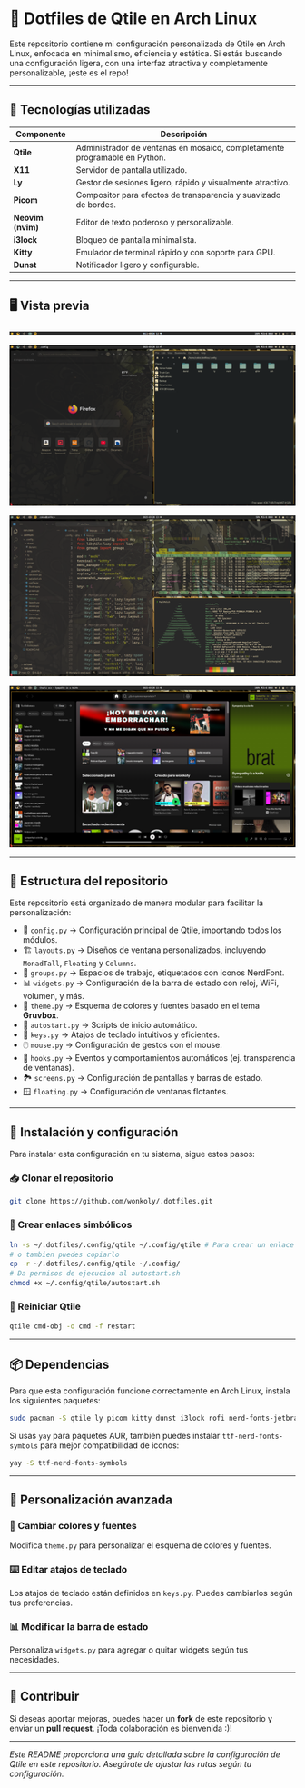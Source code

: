 # 🎨 Dotfiles de Qtile en Arch Linux

Este repositorio contiene mi configuración personalizada de Qtile en Arch Linux, enfocada en minimalismo, eficiencia y estética. Si estás buscando una configuración ligera, con una interfaz atractiva y completamente personalizable, ¡este es el repo!

---

## 🚀 Tecnologías utilizadas

| Componente | Descripción |
|------------|-------------|
| **Qtile** | Administrador de ventanas en mosaico, completamente programable en Python. |
| **X11** | Servidor de pantalla utilizado. |
| **Ly** | Gestor de sesiones ligero, rápido y visualmente atractivo. |
| **Picom** | Compositor para efectos de transparencia y suavizado de bordes. |
| **Neovim (nvim)** | Editor de texto poderoso y personalizable. |
| **i3lock** | Bloqueo de pantalla minimalista. |
| **Kitty** | Emulador de terminal rápido y con soporte para GPU. |
| **Dunst** | Notificador ligero y configurable. |

---

## 🖥️ Vista previa

![Captura de pantalla de Qtile Barra de estado](img/img_bar.png)

![Captura de pantalla de Firefox y pcman](img/img_firefox.png)

![Captura de pantalla de info del sistema](img/img_info.png)

![Captura de pantalla de Spoty y dunts](img/img_spoty.png)

---

## 📂 Estructura del repositorio

Este repositorio está organizado de manera modular para facilitar la personalización:

- 📜 `config.py` → Configuración principal de Qtile, importando todos los módulos.
- 🏗️ `layouts.py` → Diseños de ventana personalizados, incluyendo `MonadTall`, `Floating` y `Columns`.
- 🏢 `groups.py` → Espacios de trabajo, etiquetados con iconos NerdFont.
- 📊 `widgets.py` → Configuración de la barra de estado con reloj, WiFi, volumen, y más.
- 🎨 `theme.py` → Esquema de colores y fuentes basado en el tema **Gruvbox**.
- 🔄 `autostart.py` → Scripts de inicio automático.
- 🎹 `keys.py` → Atajos de teclado intuitivos y eficientes.
- 🖱️ `mouse.py` → Configuración de gestos con el mouse.
- 🔔 `hooks.py` → Eventos y comportamientos automáticos (ej. transparencia de ventanas).
- 🏞️ `screens.py` → Configuración de pantallas y barras de estado.
- 🪟 `floating.py` → Configuración de ventanas flotantes.

---

## 🔧 Instalación y configuración

Para instalar esta configuración en tu sistema, sigue estos pasos:

### 📥 Clonar el repositorio
```sh
git clone https://github.com/wonkoly/.dotfiles.git
```

### 🔗 Crear enlaces simbólicos
```sh
ln -s ~/.dotfiles/.config/qtile ~/.config/qtile # Para crear un enlace simbolico
# o tambien puedes copiarlo
cp -r ~/.dotfiles/.config/qtile ~/.config/
# Da permisos de ejecucion al autostart.sh
chmod +x ~/.config/qtile/autostart.sh
```

### 🔄 Reiniciar Qtile
```sh
qtile cmd-obj -o cmd -f restart
```

---

## 📦 Dependencias

Para que esta configuración funcione correctamente en Arch Linux, instala los siguientes paquetes:
```sh
sudo pacman -S qtile ly picom kitty dunst i3lock rofi nerd-fonts-jetbrains-mono
```
Si usas `yay` para paquetes AUR, también puedes instalar `ttf-nerd-fonts-symbols` para mejor compatibilidad de iconos:
```sh
yay -S ttf-nerd-fonts-symbols
```

---

## 🎨 Personalización avanzada

### 🔵 Cambiar colores y fuentes
Modifica `theme.py` para personalizar el esquema de colores y fuentes.

### ⌨️ Editar atajos de teclado
Los atajos de teclado están definidos en `keys.py`. Puedes cambiarlos según tus preferencias.

### 📊 Modificar la barra de estado
Personaliza `widgets.py` para agregar o quitar widgets según tus necesidades.

---

## 🤝 Contribuir

Si deseas aportar mejoras, puedes hacer un **fork** de este repositorio y enviar un **pull request**. ¡Toda colaboración es bienvenida :)!

---

*Este README proporciona una guía detallada sobre la configuración de Qtile en este repositorio. Asegúrate de ajustar las rutas según tu configuración.*

